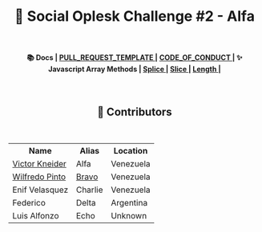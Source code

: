 <h1 align="center"> 🌟 Social Oplesk Challenge #2 - Alfa </h1>
<br>


<h4 align="center"> 📚 Docs | <a href="https://github.com/VKneider/hg_2_alfa/blob/main/docs/PULL_REQUEST_TEMPLATE.md"> PULL_REQUEST_TEMPLATE </a> | <a href="https://github.com/VKneider/hg_2_alfa/blob/main/docs/CODE_OF_CONDUCT.md"> CODE_OF_CONDUCT </a>  | ✨ Javascript Array Methods    | <a href="https://developer.mozilla.org/es/docs/Web/JavaScript/Reference/Global_Objects/Array/splice"> Splice </a> | <a href="https://developer.mozilla.org/es/docs/Web/JavaScript/Reference/Global_Objects/Array/slice"> Slice </a> | <a href="https://developer.mozilla.org/es/docs/Web/JavaScript/Reference/Global_Objects/String/length"> Length </a> |     </h4>  
<br>

<h2 align="center">💫 Contributors </h2>
<br>
<table align="center" >
  <tr>
    <th>Name</th>
    <th>Alias</th>
    <th>Location</th>
  </tr>
  <tr>
    <td><a href="https://github.com/VKneider">Victor Kneider</a></td>
    <td>Alfa</td>
    <td>Venezuela</td>
  </tr>

  <tr>
    <td><a href="https://github.com/wilfredo482">Wilfredo Pinto</a></td>
    <td><a href="https://github.com/wilfredo482/hg_2_bravo">Bravo</a></td>
    <td>Venezuela</td>
  </tr>
  <tr>
    <td>Enif Velasquez</td>
    <td>Charlie</td>
    <td>Venezuela</td>
  </tr>
  <tr>
    <td>Federico</td>
    <td>Delta</td>
    <td>Argentina</td>
  </tr>
  <tr>
    <td>Luis Alfonzo</td>
    <td>Echo</td>
    <td>Unknown</td>
  </tr>
 
  
 </table>

  
  



